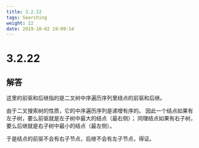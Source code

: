 ```yaml
---
title: 3.2.22
tags: Searching
weight: 22
date: 2019-10-02 19:09:14
---
```


# 3.2.22


## 解答

这里的前驱和后继指的是二叉树中序遍历序列里结点的前驱和后继。

由于二叉搜索树的性质，它的中序遍历序列是递增有序的。
因此一个结点如果有左子树，要么前驱就是左子树中最大的结点（最右侧）；
同理结点如果有右子树，要么后继就是右子树中最小的结点（最左侧）。

于是结点的前驱不会有右子节点，后继不会有左子节点，得证。
